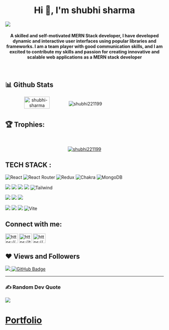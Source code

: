 
 <h1 align="center">Hi 👋, I'm shubhi sharma</h1>
 <a href="https://github.com/shubhi221199/github-profile-views-counter">
    <img src="https://komarev.com/ghpvc/?username=shubhi221199">
</a>
<!-- <a href="https://github.com/shubhi221199?tab=followers"><img src="https://img.shields.io/github/followers/shubhi221199?label=Followers&style=social" alt="GitHub Badge"></a> -->

 <br/>
    <h4 align="center">
      A skilled and self-motivated MERN Stack developer, I have developed
      dynamic and interactive user interfaces using popular libraries and
      frameworks. I am a team player with good communication skills, and I am
      excited to contribute my skills and passion for creating innovative and
      scalable web applications as a MERN stack developer
    </h4>
    <br />

   
## 📊 Github Stats
<div align="center" style="display: flex; flex-wrap: nowrap;">
    <img width="40%" src="https://github-readme-stats.vercel.app/api?username=shubhi221199&count_private=true&show_icons=true&theme=radical&hide_border=true" alt="shubhi-sharma" />
<!--     <img width="42.4%" src="http://github-readme-streak-stats.herokuapp.com?user=shubhi221199&theme=radical&hide_border=true&date_format=M%20j%5B%2C%20Y%5D" alt="shubhi-sharma" /> -->
   <p><img align="center" src="https://github-readme-streak-stats.herokuapp.com/?user=shubhi221199&show_icons=true&theme=radical&hide_border=true" alt="shubhi221199" /></p>
    
</div>

## 🏆 Trophies:
<br/>
<p align="center"> <a href="https://github.com/ryo-ma/github-profile-trophy"><img src="https://github-profile-trophy.vercel.app/?username=shubhi221199&theme=radical&hide_border=true" alt="shubhi221199" /></a> </p>

## TECH STACK :

![React](https://img.shields.io/badge/react-%2320232a.svg?style=for-the-badge&logo=react&logoColor=%2361DAFB) ![React Router](https://img.shields.io/badge/React_Router-CA4245?style=for-the-badge&logo=react-router&logoColor=white) ![Redux](https://img.shields.io/badge/redux-%23593d88.svg?style=for-the-badge&logo=redux&logoColor=white) ![Chakra](https://img.shields.io/badge/chakra-%234ED1C5.svg?style=for-the-badge&logo=chakraui&logoColor=white) ![MongoDB](https://img.shields.io/badge/MongoDB-%234ea94b.svg?style=for-the-badge&logo=mongodb&logoColor=white)

<img src="https://img.shields.io/badge/HTML5-E34F26?style=for-the-badge&logo=html5&logoColor=white"/> <img src="https://img.shields.io/badge/CSS3-1572B6?style=for-the-badge&logo=css3&logoColor=white"/> <img src="https://img.shields.io/badge/JavaScript-323330?style=for-the-badge&logo=javascript&logoColor=F7DF1E"/> <img src="https://img.shields.io/badge/Bootstrap-563D7C?style=for-the-badge&logo=bootstrap&logoColor=white"/>  ![Tailwind](https://img.shields.io/badge/Tailwind_CSS-38B2AC?style=for-the-badge&logo=tailwind-css&logoColor=white)


<img src="https://img.shields.io/badge/Node.js-339933?style=for-the-badge&logo=nodedotjs&logoColor=white"/> <img src="https://img.shields.io/badge/Express.js-000000?style=for-the-badge&logo=express&logoColor=white"/>  <img src="https://img.shields.io/badge/java-%23ED8B00.svg?style=for-the-badge&logo=java&logoColor=white"/>


<img src="https://img.shields.io/badge/npm-CB3837?style=for-the-badge&logo=npm&logoColor=white"/> <img src="https://img.shields.io/badge/GitHub-100000?style=for-the-badge&logo=github&logoColor=white"/>  <img src="https://img.shields.io/badge/GIT-E44C30?style=for-the-badge&logo=git&logoColor=white"/> ![Vite](https://img.shields.io/badge/vite-%23646CFF.svg?style=for-the-badge&logo=vite&logoColor=white)


## Connect with me:
<p align="left">  
<a href="https://www.linkedin.com/in/shubhi-sharma-145a65232/" target="blank"><img align="center" src="https://raw.githubusercontent.com/rahuldkjain/github-profile-readme-generator/master/src/images/icons/Social/linked-in-alt.svg" alt="https://www.linkedin.com/in/shubhi-sharma-145a65232/" height="30" width="40" /></a> 
<a href="https://twitter.com/shubhisharma4u" target="blank"><img align="center" src="https://raw.githubusercontent.com/rahuldkjain/github-profile-readme-generator/master/src/images/icons/Social/twitter.svg" alt="https://twitter.com/shubhisharma4u" height="30" width="40" /></a>
<a href="https://www.instagram.com/___shubhiiiiiii___/" target="blank"><img align="center" src="https://raw.githubusercontent.com/rahuldkjain/github-profile-readme-generator/master/src/images/icons/Social/instagram.svg" alt="https://www.instagram.com/___shubhiiiiiii___/" height="30" width="40" /></a>
</p>

## ❤ Views and Followers

<a href="https://github.com/shubhi221199/github-profile-views-counter">
    <img src="https://komarev.com/ghpvc/?username=shubhi221199">
</a>
<a href="https://github.com/shubhi221199?tab=followers"><img src="https://img.shields.io/github/followers/shubhi221199?label=Followers&style=social" alt="GitHub Badge"></a>

 <hr/>


### ✍️ Random Dev Quote

![](https://quotes-github-readme.vercel.app/api?type=horizontal&theme=dracula)


# [Portfolio](https://shubhi221199.github.io/)



















